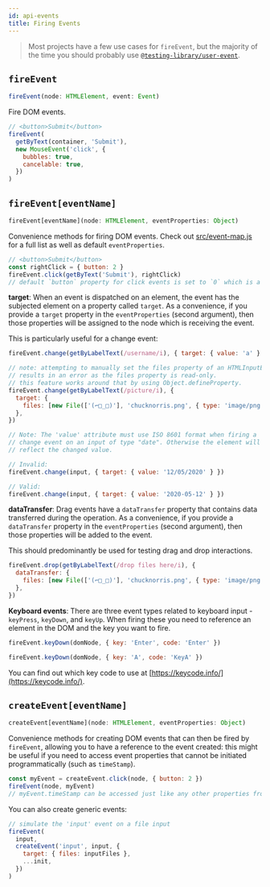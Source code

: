 ```yaml
---
id: api-events
title: Firing Events
---
```


> Most projects have a few use cases for `fireEvent`, but the majority of the
> time you should probably use
> [`@testing-library/user-event`](https://github.com/testing-library/user-event).

## `fireEvent`

```typescript
fireEvent(node: HTMLElement, event: Event)
```

Fire DOM events.

```javascript
// <button>Submit</button>
fireEvent(
  getByText(container, 'Submit'),
  new MouseEvent('click', {
    bubbles: true,
    cancelable: true,
  })
)
```

## `fireEvent[eventName]`

```typescript
fireEvent[eventName](node: HTMLElement, eventProperties: Object)
```

Convenience methods for firing DOM events. Check out
[src/event-map.js](https://github.com/testing-library/dom-testing-library/blob/master/src/event-map.js)
for a full list as well as default `eventProperties`.

```javascript
// <button>Submit</button>
const rightClick = { button: 2 }
fireEvent.click(getByText('Submit'), rightClick)
// default `button` property for click events is set to `0` which is a left click.
```

**target**: When an event is dispatched on an element, the event has the
subjected element on a property called `target`. As a convenience, if you
provide a `target` property in the `eventProperties` (second argument), then
those properties will be assigned to the node which is receiving the event.

This is particularly useful for a change event:

```javascript
fireEvent.change(getByLabelText(/username/i), { target: { value: 'a' } })

// note: attempting to manually set the files property of an HTMLInputElement
// results in an error as the files property is read-only.
// this feature works around that by using Object.defineProperty.
fireEvent.change(getByLabelText(/picture/i), {
  target: {
    files: [new File(['(⌐□_□)'], 'chucknorris.png', { type: 'image/png' })],
  },
})

// Note: The 'value' attribute must use ISO 8601 format when firing a 
// change event on an input of type "date". Otherwise the element will not 
// reflect the changed value.

// Invalid:
fireEvent.change(input, { target: { value: '12/05/2020' } })

// Valid:
fireEvent.change(input, { target: { value: '2020-05-12' } })
```

**dataTransfer**: Drag events have a `dataTransfer` property that contains data
transferred during the operation. As a convenience, if you provide a
`dataTransfer` property in the `eventProperties` (second argument), then those
properties will be added to the event.

This should predominantly be used for testing drag and drop interactions.

```javascript
fireEvent.drop(getByLabelText(/drop files here/i), {
  dataTransfer: {
    files: [new File(['(⌐□_□)'], 'chucknorris.png', { type: 'image/png' })],
  },
})
```

**Keyboard events**: There are three event types related to keyboard input -
`keyPress`, `keyDown`, and `keyUp`. When firing these you need to reference an
element in the DOM and the key you want to fire.

```javascript
fireEvent.keyDown(domNode, { key: 'Enter', code: 'Enter' })

fireEvent.keyDown(domNode, { key: 'A', code: 'KeyA' })
```

You can find out which key code to use at
[https://keycode.info/](https://keycode.info/).

## `createEvent[eventName]`

```typescript
createEvent[eventName](node: HTMLElement, eventProperties: Object)
```

Convenience methods for creating DOM events that can then be fired by
`fireEvent`, allowing you to have a reference to the event created: this might
be useful if you need to access event properties that cannot be initiated
programmatically (such as `timeStamp`).

```javascript
const myEvent = createEvent.click(node, { button: 2 })
fireEvent(node, myEvent)
// myEvent.timeStamp can be accessed just like any other properties from myEvent
```

You can also create generic events:

```javascript
// simulate the 'input' event on a file input
fireEvent(
  input,
  createEvent('input', input, {
    target: { files: inputFiles },
    ...init,
  })
)
```
